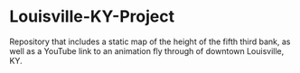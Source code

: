 # Louisville-KY-Project
Repository that includes a static map of the height of the fifth third bank, as well as a YouTube link to an animation fly through of downtown Louisville, KY.
